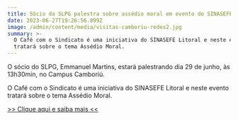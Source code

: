 ```yaml
---
title: Sócio da SLPG palestra sobre assédio moral em evento do SINASEFE litoral
date: 2023-06-27T19:26:56.899Z
image: /admin/content/media/visitas-camboriu-redes2.jpg
summary: >-
  O Café com o Sindicato é uma iniciativa do SINASEFE Litoral e neste evento
  tratará sobre o tema Assédio Moral.
---
```

O sócio do SLPG, Emmanuel Martins, estará palestrando dia 29 de junho, às 13h30min, no Campus Camboriú.

O Café com o Sindicato é uma iniciativa do SINASEFE Litoral e neste evento tratará sobre o tema Assédio Moral.

[\>> Clique aqui e saiba mais <<](https://www.sinasefe-ifc.org/litoral/noticias/29-06-sinasefe-litoral-no-campus-camboriu/)

